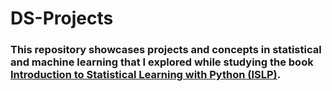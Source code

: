 # DS-Projects

### This repository showcases projects and concepts in statistical and machine learning that I explored while studying the book [Introduction to Statistical Learning with Python (ISLP)](https://www.statlearning.com/).
